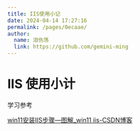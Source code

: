 ```yaml
---
title: IIS使用小记
date: 2024-04-14 17:27:16
permalink: /pages/0ecaae/
author: 
  name: 泪伤荡
  link: https://github.com/gemini-ming
---
```

# IIS 使用小计





学习参考

[win11安装IIS步骤—图解_win11 iis-CSDN博客](https://blog.csdn.net/weixin_42870215/article/details/126662527)